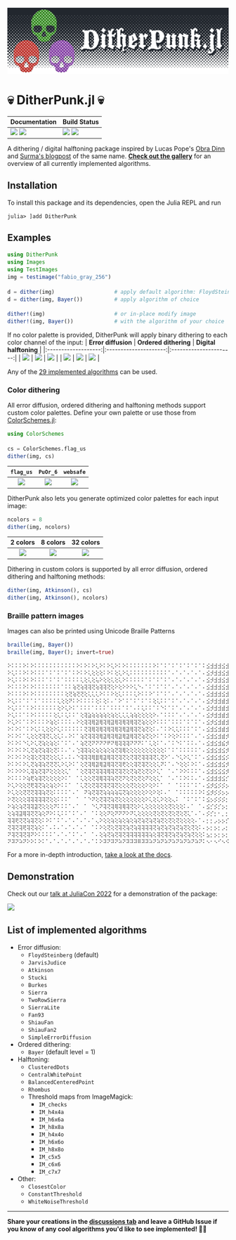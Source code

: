 ![](./docs/logo/DitheredPunk.png)
# 💀 DitherPunk.jl 💀

| **Documentation**                                                     | **Build Status**                                      |
|:--------------------------------------------------------------------- |:----------------------------------------------------- |
| [![][docs-stab-img]][docs-stab-url] [![][docs-dev-img]][docs-dev-url] | [![][ci-img]][ci-url] [![][codecov-img]][codecov-url] |

A dithering / digital halftoning package inspired by Lucas Pope's [Obra Dinn](https://obradinn.com) and [Surma's blogpost](https://surma.dev/things/ditherpunk/) of the same name. 
**[Check out the gallery](https://JuliaImages.github.io/DitherPunk.jl/stable/generated/gallery_images/)** for an overview of all currently implemented algorithms.

## Installation
To install this package and its dependencies, open the Julia REPL and run 
```julia-repl
julia> ]add DitherPunk
```

## Examples
```julia
using DitherPunk
using Images
using TestImages
img = testimage("fabio_gray_256")

d = dither(img)                   # apply default algorithm: FloydSteinberg()
d = dither(img, Bayer())          # apply algorithm of choice

dither!(img)                      # or in-place modify image
dither!(img, Bayer())             # with the algorithm of your choice
```

If no color palette is provided, DitherPunk will apply binary dithering to each color channel of the input:
| **Error diffusion** | **Ordered dithering** | **Digital halftoning** |
|:-------------------:|:---------------------:|:----------------------:|
| ![][atkinson-bw]    | ![][bayer-bw]         | ![][ordered-bw]        |
| ![][atkinson-col]   | ![][bayer-col]        | ![][ordered-col]       |

Any of the [29 implemented algorithms][alg-list-url] can be used.

### Color dithering
All error diffusion, ordered dithering and halftoning methods support custom color palettes. Define your own palette or use those from [ColorSchemes.jl](https://juliagraphics.github.io/ColorSchemes.jl/stable/catalogue):
```julia
using ColorSchemes

cs = ColorSchemes.flag_us
dither(img, cs) 
```
| `flag_us`       | `PuOr_6`       | `websafe`    |
|:---------------:|:--------------:|:------------:|
| ![][cs_flag_us] | ![][cs_PuOr_6] | ![][websafe] |

DitherPunk also lets you generate optimized color palettes for each input image:
```julia
ncolors = 8
dither(img, ncolors)
```
| 2 colors          | 8 colors          | 32 colors          |
|:-----------------:|:-----------------:|:------------------:|
| ![][clustering_2] | ![][clustering_8] | ![][clustering_32] |

Dithering in custom colors is supported by all error diffusion, ordered dithering and halftoning methods:
```julia
dither(img, Atkinson(), cs)
dither(img, Atkinson(), ncolors)
```

### Braille pattern images
Images can also be printed using Unicode Braille Patterns
```julia
braille(img, Bayer())
braille(img, Bayer(); invert=true)
```
```
⠕⠅⠅⠅⠕⠅⠕⠅⠅⠅⠅⠅⠅⠅⠅⠅⠅⠅⠕⠅⠕⠅⠕⢅⠕⠅⠕⢅⠕⠅⠕⠅⠅⠅⠅⠅⠅⠅⠕⠅⠁⠅⠁⠅⠁⠅⠁⠅⠁⠅⠁⠅⣪⣺⣺⣺⣪⣺⣪⣺⣺⣺⣺⣺⣺⣺⣺⣺⣺⣺⣪⣺⣪⣺⣪⡺⣪⣺⣪⡺⣪⣺⣪⣺⣺⣺⣺⣺⣺⣺⣪⣺⣾⣺⣾⣺⣾⣺⣾⣺⣾⣺⣾⡂
⠕⢅⠅⠅⠕⠅⠕⠅⠅⠅⠁⠅⠁⠅⠁⠅⠁⠅⠕⠅⠕⢅⢕⢕⢕⠅⠕⠅⢕⢅⠕⢅⠅⠅⠅⠅⠅⠅⠅⠅⠅⠅⠁⠄⠁⠄⠁⠄⠁⠄⠁⠄⣪⡺⣺⣺⣪⣺⣪⣺⣺⣺⣾⣺⣾⣺⣾⣺⣾⣺⣪⣺⣪⡺⡪⡪⡪⣺⣪⣺⡪⡺⣪⡺⣺⣺⣺⣺⣺⣺⣺⣺⣺⣺⣾⣻⣾⣻⣾⣻⣾⣻⣾⡃
⠕⢅⠅⠅⠕⠅⠕⠅⠅⠅⠁⠅⠁⠅⠁⠅⠅⠅⠅⢅⢕⢅⢕⢥⠕⢕⢕⢅⢕⢅⠕⠅⠅⠅⠅⠅⠁⠅⠁⠅⠁⠅⠁⠄⠁⠄⠁⠄⠁⠄⠁⠄⣪⡺⣺⣺⣪⣺⣪⣺⣺⣺⣾⣺⣾⣺⣾⣺⣺⣺⣺⡺⡪⡺⡪⡚⣪⡪⡪⡺⡪⡺⣪⣺⣺⣺⣺⣺⣾⣺⣾⣺⣾⣺⣾⣻⣾⣻⣾⣻⣾⣻⣾⡃
⠕⠅⠅⠅⠕⠅⠕⠅⠅⠅⠅⠅⠅⠅⠁⠅⠅⢵⢝⢵⢽⢽⢝⢵⢽⢽⢝⢕⠕⢕⠕⠕⠕⢅⠑⠄⠁⠅⠁⠅⠁⠅⠁⠄⠁⠄⠁⠄⠁⠄⠁⠄⣪⣺⣺⣺⣪⣺⣪⣺⣺⣺⣺⣺⣺⣺⣾⣺⣺⡊⡢⡊⡂⡂⡢⡊⡂⡂⡢⡪⣪⡪⣪⣪⣪⡺⣮⣻⣾⣺⣾⣺⣾⣺⣾⣻⣾⣻⣾⣻⣾⣻⣾⡃
⠕⠅⠅⠅⠕⠅⠕⠅⠅⠅⠅⠅⠅⠅⠅⢕⢝⢵⢝⢝⢕⢅⢅⢅⠕⠅⠅⠕⢕⢅⠅⠅⠅⢅⠕⠅⠅⠕⠁⠅⠁⠅⠁⠄⠁⠄⠁⠄⠁⠄⠁⠄⣪⣺⣺⣺⣪⣺⣪⣺⣺⣺⣺⣺⣺⣺⣺⡪⡢⡊⡢⡢⡪⡺⡺⡺⣪⣺⣺⣪⡪⡺⣺⣺⣺⡺⣪⣺⣺⣪⣾⣺⣾⣺⣾⣻⣾⣻⣾⣻⣾⣻⣾⡃
⠕⢅⠅⠅⠁⠅⠁⠅⠁⠅⠅⠅⠅⢅⢕⢕⠝⠅⠕⠅⠅⠅⠅⢕⠅⢕⠅⠄⠁⠕⠁⠅⠁⠅⠁⠅⠁⠅⢕⢅⠅⠅⠁⠅⠁⠄⠁⠄⠁⠄⠁⠄⣪⡺⣺⣺⣾⣺⣾⣺⣾⣺⣺⣺⣺⡺⡪⡪⣢⣺⣪⣺⣺⣺⣺⡪⣺⡪⣺⣻⣾⣪⣾⣺⣾⣺⣾⣺⣾⣺⡪⡺⣺⣺⣾⣺⣾⣻⣾⣻⣾⣻⣾⡃
⠕⢅⠅⠅⠁⠅⠕⠅⠅⠅⠅⠅⠅⢕⠕⢅⠕⠅⠁⠅⠅⠅⠁⠅⠅⠅⠁⠅⠅⠅⠁⠅⠁⠄⠅⢅⠅⠅⠁⠅⠑⠅⠁⠅⠁⠄⠁⠄⠁⠄⠁⠄⣪⡺⣺⣺⣾⣺⣪⣺⣺⣺⣺⣺⣺⡪⣪⡺⣪⣺⣾⣺⣺⣺⣾⣺⣺⣺⣾⣺⣺⣺⣾⣺⣾⣻⣺⡺⣺⣺⣾⣺⣮⣺⣾⣺⣾⣻⣾⣻⣾⣻⣾⡃
⠕⢅⠅⠅⠁⠅⠕⠅⠅⠅⠅⠅⢕⢅⠅⢅⠅⠅⠁⢕⢽⣵⢵⢵⢵⢵⢕⢵⢕⢅⢅⢅⢵⢵⢕⢕⢕⢕⠕⠄⠁⠅⠅⠅⠁⠄⠁⠄⠁⠄⠁⠄⣪⡺⣺⣺⣾⣺⣪⣺⣺⣺⣺⣺⡪⡺⣺⡺⣺⣺⣾⡪⡂⠊⡊⡊⡊⡊⡪⡊⡪⡺⡺⡺⡊⡊⡪⡪⡪⡪⣪⣻⣾⣺⣺⣺⣾⣻⣾⣻⣾⣻⣾⡃
⠕⢅⠕⠅⠁⠅⠕⠅⠅⠅⠕⢵⢕⠅⠅⠅⠅⠄⠕⢕⢽⢽⢿⣽⢿⢽⢿⣽⢿⢽⢿⢽⢿⢽⢝⢵⢕⢕⠕⠅⠅⠅⠁⠅⠅⠅⠁⠅⠁⠅⠁⠄⣪⡺⣪⣺⣾⣺⣪⣺⣺⣺⣪⡊⡪⣺⣺⣺⣺⣻⣪⡪⡂⡂⡀⠂⡀⡂⡀⠂⡀⡂⡀⡂⡀⡂⡢⡊⡪⡪⣪⣺⣺⣺⣾⣺⣺⣺⣾⣺⣾⣺⣾⡃
⠕⠅⠕⠅⠁⠅⠕⢅⠅⢅⢕⢕⠕⢅⠅⠅⠅⠅⠅⠅⢝⢽⢿⢽⢿⢽⢿⢽⢿⢽⢿⣽⢿⢽⢝⢵⢝⢕⠅⠄⠁⠅⠕⢅⢅⠅⠅⠅⠁⠅⠁⠄⣪⣺⣪⣺⣾⣺⣪⡺⣺⡺⡪⡪⣪⡺⣺⣺⣺⣺⣺⣺⡢⡂⡀⡂⡀⡂⡀⡂⡀⡂⡀⠂⡀⡂⡢⡊⡢⡪⣺⣻⣾⣺⣪⡺⡺⣺⣺⣺⣾⣺⣾⡃
⠕⠅⠕⠅⠁⢅⢕⢕⢝⢽⢝⢅⢕⢅⠅⠄⠕⠅⠁⢵⢝⢽⢽⢽⢿⣽⢿⢽⢿⣽⢿⣽⢿⢽⢝⢵⢝⢕⠕⠅⠁⠅⠕⢕⠕⠅⠅⠅⠁⠄⠁⠄⣪⣺⣪⣺⣾⡺⡪⡪⡢⡂⡢⡺⡪⡺⣺⣻⣪⣺⣾⡊⡢⡂⡂⡂⡀⠂⡀⡂⡀⠂⡀⠂⡀⡂⡢⡊⡢⡪⣪⣺⣾⣺⣪⡪⣪⣺⣺⣺⣾⣻⣾⡃
⠕⠅⠕⠅⠑⢅⠕⢅⢝⢵⢕⢵⢕⠅⠁⠅⠁⠄⠁⢵⢝⢝⠝⠝⠝⠝⠟⠝⢿⢽⢽⢽⠝⠝⠝⠅⠁⢅⢕⠅⠁⠄⠁⠅⠑⠅⠁⠅⠅⠄⠁⠄⣪⣺⣪⣺⣮⡺⣪⡺⡢⡊⡪⡊⡪⣺⣾⣺⣾⣻⣾⡊⡢⡢⣢⣢⣢⣢⣠⣢⡀⡂⡂⡂⣢⣢⣢⣺⣾⡺⡪⣺⣾⣻⣾⣺⣮⣺⣾⣺⣺⣻⣾⡃
⠕⠅⠕⠅⠕⢅⢝⢵⢝⢵⢽⢕⢝⠅⠅⠄⠁⠄⢑⢽⢽⢵⢕⢵⢕⢵⢕⢵⢝⢽⢿⢕⢕⢕⢕⢕⢕⢕⢕⢕⢕⠅⠁⠅⠁⠅⠅⠅⠅⠅⠁⠄⣪⣺⣪⣺⣪⡺⡢⡊⡢⡊⡂⡪⡢⣺⣺⣻⣾⣻⡮⡂⡂⡊⡪⡊⡪⡊⡪⡊⡢⡂⡀⡪⡪⡪⡪⡪⡪⡪⡪⡪⡪⣺⣾⣺⣾⣺⣺⣺⣺⣺⣾⡃
⠕⠅⠕⠅⠕⢕⢽⢕⢝⢽⢝⢕⢕⢅⠅⠄⠅⠄⠑⢽⢽⢽⢿⣿⢿⣽⢿⢽⢝⢽⢝⢕⢝⢽⢝⢽⢽⢽⢝⢅⢝⠕⠁⠄⠑⢅⠕⢅⠁⠅⠁⠄⣪⣺⣪⣺⣪⡪⡂⡪⡢⡂⡢⡪⡪⡺⣺⣻⣺⣻⣮⡂⡂⡂⡀⠀⡀⠂⡀⡂⡢⡂⡢⡪⡢⡂⡢⡂⡂⡂⡢⡺⡢⣪⣾⣻⣮⡺⣪⡺⣾⣺⣾⡃
⠕⠅⠕⠅⠕⢅⢝⢵⢽⢵⢝⢝⢝⢅⠕⢅⠕⠅⠁⢕⢝⢽⢿⣽⢿⣽⢿⢽⢝⢽⢟⢕⢕⢽⢝⢽⢝⢕⢕⢅⠝⠅⠁⠄⠑⢕⢕⠅⠕⠅⠁⠄⣪⣺⣪⣺⣪⡺⡢⡊⡂⡊⡢⡢⡢⡺⣪⡺⣪⣺⣾⡪⡢⡂⡀⠂⡀⠂⡀⡂⡢⡂⡠⡪⡪⡂⡢⡂⡢⡪⡪⡺⣢⣺⣾⣻⣮⡪⡪⣺⣪⣺⣾⡃
⠕⠅⠕⠕⠕⢅⢽⢵⢝⢽⠝⢕⢕⢕⢕⢅⠁⠀⠁⢕⢝⢽⢝⢽⢽⢽⢿⢽⢝⢽⢝⢕⢝⢵⢝⢕⢝⢕⠕⢅⠁⠀⠁⠄⠁⠕⠕⠅⠅⠅⠁⠄⣪⣺⣪⣪⣪⡺⡂⡊⡢⡂⣢⡪⡪⡪⡪⡺⣾⣿⣾⡪⡢⡂⡢⡂⡂⡂⡀⡂⡢⡂⡢⡪⡢⡊⡢⡪⡢⡪⣪⡺⣾⣿⣾⣻⣾⣪⣪⣺⣺⣺⣾⡃
⠕⠅⠅⠅⠕⢵⢟⢵⢽⢝⢕⢕⢕⢕⠕⠅⠁⠀⠁⢅⢕⢕⢝⢽⢿⢽⢽⢵⢝⢝⠝⢕⢝⢕⢝⢕⠝⢕⢕⢅⠁⠀⠁⠄⠁⠅⠕⠅⠅⠄⠁⠄⣪⣺⣺⣺⣪⡊⡠⡊⡂⡢⡪⡪⡪⡪⣪⣺⣾⣿⣾⡺⡪⡪⡢⡂⡀⡂⡂⡊⡢⡢⣢⡪⡢⡪⡢⡪⣢⡪⡪⡺⣾⣿⣾⣻⣾⣺⣪⣺⣺⣻⣾⡃
⠕⢅⠕⢕⢕⢝⢟⢽⢝⢵⢕⢵⢕⠕⠅⠅⠁⠀⠁⢅⢝⢕⢝⢽⢝⢽⢝⢽⢝⢕⢕⢕⢝⢕⢕⢕⠕⢕⠕⠅⠁⠀⠁⠀⠁⠅⠅⠅⠁⠅⠁⠄⣪⡺⣪⡪⡪⡢⡠⡂⡢⡊⡪⡊⡪⣪⣺⣺⣾⣿⣾⡺⡢⡪⡢⡂⡢⡂⡢⡂⡢⡪⡪⡪⡢⡪⡪⡪⣪⡪⣪⣺⣾⣿⣾⣿⣾⣺⣺⣺⣾⣺⣾⡃
⠕⢅⢕⢕⢝⢝⢝⢽⢽⢵⢝⢕⠅⠅⠅⠅⠁⠄⠁⠀⠝⢵⢝⢽⢝⢵⢵⢵⢵⢭⢝⢵⢕⢕⢕⢕⠕⢕⠕⢕⠅⠄⠁⠀⠁⠅⠅⠅⠅⠅⠕⠅⣪⡺⡪⡪⡢⡢⡢⡂⡂⡊⡢⡪⣺⣺⣺⣺⣾⣻⣾⣿⣢⡊⡢⡂⡢⡊⡊⡊⡊⡒⡢⡊⡪⡪⡪⡪⣪⡪⣪⡪⣺⣻⣾⣿⣾⣺⣺⣺⣺⣺⣪⡂
⠕⢝⢕⢕⢕⢽⢽⢽⢽⢽⢝⢕⢕⠅⠅⠅⠁⠀⠁⠀⠁⠑⠝⢕⢝⢽⢝⢵⢝⢕⢕⢕⢕⢕⢕⢕⠕⢅⢕⢅⠕⢕⢕⢄⠅⠀⠁⠅⠁⠅⠁⠅⣪⡢⡪⡪⡪⡂⡂⡂⡂⡂⡢⡪⡪⣺⣺⣺⣾⣿⣾⣿⣾⣮⣢⡪⡢⡂⡢⡊⡢⡪⡪⡪⡪⡪⡪⡪⣪⡺⡪⡺⣪⡪⡪⡻⣺⣿⣾⣺⣾⣺⣾⡂
⠕⢵⢕⢵⢝⢽⢽⣽⢝⢕⢕⢕⠝⠅⠅⠅⠁⠄⠁⠀⠁⠀⠑⢅⠝⢽⢝⢽⢿⢽⢿⢽⢝⢕⠕⢅⢕⢕⢕⢕⢕⢕⢝⢕⢕⢕⠅⠄⠁⠀⠁⠄⣪⡊⡪⡊⡢⡂⡂⠂⡢⡪⡪⡪⣢⣺⣺⣺⣾⣻⣾⣿⣾⣿⣮⡺⣢⡂⡢⡂⡀⡂⡀⡂⡢⡪⣪⡺⡪⡪⡪⡪⡪⡪⡢⡪⡪⡪⣺⣻⣾⣿⣾⡃
⢕⢵⢽⣽⢿⢽⢝⢝⢵⢕⠝⠕⠅⢅⠅⠅⠁⠅⠁⠄⠁⠀⠁⠅⢕⢕⠝⢕⠝⠝⠝⠕⠝⢅⢕⢕⢕⢕⢝⢕⢝⢕⢝⢕⢝⢕⢝⢅⠁⠄⠁⠄⡪⡊⡂⠂⡀⡂⡢⡢⡊⡪⣢⣪⣺⡺⣺⣺⣾⣺⣾⣻⣾⣿⣾⣺⡪⡪⣢⡪⣢⣢⣢⣪⣢⡺⡪⡪⡪⡪⡢⡪⡢⡪⡢⡪⡢⡪⡢⡺⣾⣻⣾⡃
⢽⢽⢟⢝⢝⢵⢽⢝⢕⠅⠕⠅⠁⠅⠁⠄⠁⠄⠁⠄⠁⠄⠁⢄⠕⢕⢕⢵⢕⢵⢕⢵⢕⢵⢝⢵⢝⢵⢝⢵⢝⢕⢝⢕⢝⢕⢕⢕⢕⠄⠁⠄⡂⡂⡠⡢⡢⡊⡂⡢⡪⣺⣪⣺⣾⣺⣾⣻⣾⣻⣾⣻⣾⣻⣾⡻⣪⡪⡪⡊⡪⡊⡪⡊⡪⡊⡢⡊⡢⡊⡢⡊⡢⡪⡢⡪⡢⡪⡪⡪⡪⣻⣾⡃
⢝⢽⢝⢽⢟⢽⢝⢵⢕⠅⠁⠄⠅⠄⠁⠄⠁⠄⠁⠄⠁⠀⠁⠅⠕⢕⢝⢕⢝⢽⢝⢵⢝⢵⢽⢽⢽⢽⢝⢵⢝⢵⢝⢵⢝⢵⢝⢕⢝⢕⠅⠄⡢⡂⡢⡂⡠⡂⡢⡊⡪⣺⣾⣻⣺⣻⣾⣻⣾⣻⣾⣻⣾⣿⣾⣺⣪⡪⡢⡪⡢⡂⡢⡊⡢⡊⡂⡂⡂⡂⡢⡊⡢⡊⡢⡊⡢⡊⡢⡪⡢⡪⣺⡃
⠝⢽⢝⢽⢝⢽⠝⠕⠅⠅⠅⠅⠁⠄⠁⠄⠁⠅⠁⠄⠁⠀⠁⠄⢕⢵⢝⢵⢝⢽⢝⢽⢽⢽⢽⢽⢽⢵⢕⢽⢝⢽⢝⢵⢝⢵⢝⢵⢝⢕⢕⠅⣢⡂⡢⡂⡢⡂⣢⣪⣺⣺⣺⣺⣾⣻⣾⣻⣾⣺⣾⣻⣾⣿⣾⣻⡪⡊⡢⡊⡢⡂⡢⡂⡂⡂⡂⡂⡂⡊⡪⡂⡢⡂⡢⡊⡢⡊⡢⡊⡢⡪⡪⡂
⠝⠽⠝⠵⠝⠕⠕⠅⠕⠅⠁⠄⠁⠄⠁⠄⠁⠄⠁⠄⠁⠄⠁⠅⠕⠽⠝⠽⠝⠵⠝⠽⠽⠽⠿⠽⠽⠵⠝⠵⠝⠵⠝⠵⠝⠵⠝⠵⠝⠵⠝⠅⠢⠂⠢⠊⠢⠪⠪⠺⠪⠺⠾⠻⠾⠻⠾⠻⠾⠻⠾⠻⠾⠻⠾⠺⠪⠂⠢⠂⠢⠊⠢⠂⠂⠂⠀⠂⠂⠊⠢⠊⠢⠊⠢⠊⠢⠊⠢⠊⠢⠊⠢⠂
```

For a more in-depth introduction, [take a look at the docs](https://juliaimages.org/DitherPunk.jl/stable/generated/simple_example/).

## Demonstration
Check out our [talk at JuliaCon 2022][juliacon-url] for a demonstration of the package:

[![][juliacon-img]][juliacon-url]

## List of implemented algorithms
* Error diffusion:
  * `FloydSteinberg` (default)
  * `JarvisJudice`
  * `Atkinson`
  * `Stucki`
  * `Burkes`
  * `Sierra`
  * `TwoRowSierra`
  * `SierraLite`
  * `Fan93`
  * `ShiauFan`
  * `ShiauFan2`
  * `SimpleErrorDiffusion`
* Ordered dithering:
  * `Bayer` (default level = 1)
* Halftoning:
  * `ClusteredDots` 
  * `CentralWhitePoint` 
  * `BalancedCenteredPoint` 
  * `Rhombus`
  * Threshold maps from ImageMagick:
    * `IM_checks`
    * `IM_h4x4a`
    * `IM_h6x6a`
    * `IM_h8x8a`
    * `IM_h4x4o`
    * `IM_h6x6o`
    * `IM_h8x8o`
    * `IM_c5x5`
    * `IM_c6x6`
    * `IM_c7x7`
* Other:
  * `ClosestColor`
  * `ConstantThreshold`
  * `WhiteNoiseThreshold`

___

**Share your creations in the [discussions tab](https://github.com/JuliaImages/DitherPunk.jl/discussions/categories/show-and-tell) and leave a GitHub Issue if you know of any cool  algorithms you'd like to see implemented! 🔬🔧**

[docs-stab-img]: https://img.shields.io/badge/docs-stable-blue.svg
[docs-stab-url]: https://JuliaImages.github.io/DitherPunk.jl/stable

[docs-dev-img]: https://img.shields.io/badge/docs-main-blue.svg
[docs-dev-url]: https://JuliaImages.github.io/DitherPunk.jl/dev

[ci-img]: https://github.com/JuliaImages/DitherPunk.jl/workflows/CI/badge.svg
[ci-url]: https://github.com/JuliaImages/DitherPunk.jl/actions

[codecov-img]: https://codecov.io/gh/JuliaImages/DitherPunk.jl/branch/master/graph/badge.svg
[codecov-url]: https://codecov.io/gh/JuliaImages/DitherPunk.jl

[juliacon-img]: http://img.youtube.com/vi/nFDoEkrW2P4/0.jpg
[juliacon-url]: https://www.youtube.com/watch?v=nFDoEkrW2P4

[alg-list-url]: https://github.com/JuliaImages/DitherPunk.jl#list-of-implemented-algorithms

[atkinson-bw]: https://raw.githubusercontent.com/JuliaImages/DitherPunk.jl/gh-pages/assets/Atkinson.png
[atkinson-col]: https://raw.githubusercontent.com/JuliaImages/DitherPunk.jl/gh-pages/assets/AtkinsonColor.png
[bayer-bw]: https://raw.githubusercontent.com/JuliaImages/DitherPunk.jl/gh-pages/assets/Bayer.png
[bayer-col]: https://raw.githubusercontent.com/JuliaImages/DitherPunk.jl/gh-pages/assets/BayerColor.png
[ordered-bw]: https://raw.githubusercontent.com/JuliaImages/DitherPunk.jl/gh-pages/assets/Rhombus.png
[ordered-col]: https://raw.githubusercontent.com/JuliaImages/DitherPunk.jl/gh-pages/assets/RhombusColor.png
[fs-bw]: https://raw.githubusercontent.com/JuliaImages/DitherPunk.jl/gh-pages/assets/FloydSteinberg.png
[fs-col]: https://raw.githubusercontent.com/JuliaImages/DitherPunk.jl/gh-pages/assets/FloydSteinbergColor.png

[cs_PuOr_6]: https://raw.githubusercontent.com/JuliaImages/DitherPunk.jl/gh-pages/assets/FloydSteinberg_PuOr_6.png
[cs_flag_us]: https://raw.githubusercontent.com/JuliaImages/DitherPunk.jl/gh-pages/assets/FloydSteinberg_flag_us.png
[websafe]: https://raw.githubusercontent.com/JuliaImages/DitherPunk.jl/gh-pages/assets/FloydSteinberg_websafe.png

[clustering_2]: https://raw.githubusercontent.com/JuliaImages/DitherPunk.jl/gh-pages/assets/FloydSteinberg_2.png
[clustering_8]: https://raw.githubusercontent.com/JuliaImages/DitherPunk.jl/gh-pages/assets/FloydSteinberg_8.png
[clustering_32]: https://raw.githubusercontent.com/JuliaImages/DitherPunk.jl/gh-pages/assets/FloydSteinberg_32.png